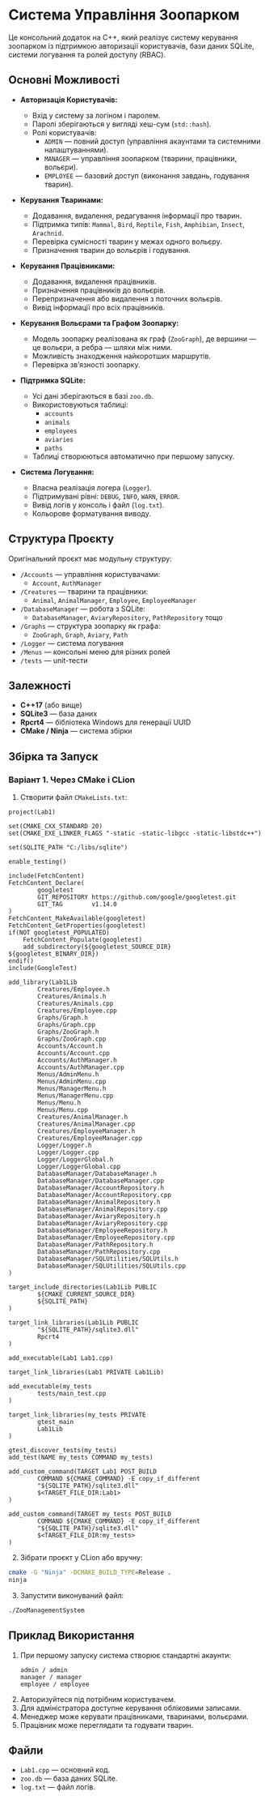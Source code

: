 # Система Управління Зоопарком

Це консольний додаток на C++, який реалізує систему керування зоопарком із підтримкою авторизації користувачів, бази даних SQLite, системи логування та ролей доступу (RBAC).

## Основні Можливості

* **Авторизація Користувачів:**
  * Вхід у систему за логіном і паролем.
  * Паролі зберігаються у вигляді хеш-сум (`std::hash`).
  * Ролі користувачів:
    * `ADMIN` — повний доступ (управління акаунтами та системними налаштуваннями).
    * `MANAGER` — управління зоопарком (тварини, працівники, вольєри).
    * `EMPLOYEE` — базовий доступ (виконання завдань, годування тварин).

* **Керування Тваринами:**
  * Додавання, видалення, редагування інформації про тварин.
  * Підтримка типів: `Mammal`, `Bird`, `Reptile`, `Fish`, `Amphibian`, `Insect`, `Arachnid`.
  * Перевірка сумісності тварин у межах одного вольєру.
  * Призначення тварин до вольєрів і годування.

* **Керування Працівниками:**
  * Додавання, видалення працівників.
  * Призначення працівників до вольєрів.
  * Перепризначення або видалення з поточних вольєрів.
  * Вивід інформації про всіх працівників.

* **Керування Вольєрами та Графом Зоопарку:**
  * Модель зоопарку реалізована як граф (`ZooGraph`), де вершини — це вольєри, а ребра — шляхи між ними.
  * Можливість знаходження найкоротших маршрутів.
  * Перевірка зв’язності зоопарку.

* **Підтримка SQLite:**
  * Усі дані зберігаються в базі `zoo.db`.
  * Використовуються таблиці:
    * `accounts`
    * `animals`
    * `employees`
    * `aviaries`
    * `paths`
  * Таблиці створюються автоматично при першому запуску.

* **Система Логування:**
  * Власна реалізація логера (`Logger`).
  * Підтримувані рівні: `DEBUG`, `INFO`, `WARN`, `ERROR`.
  * Вивід логів у консоль і файл (`log.txt`).
  * Кольорове форматування виводу.

## Структура Проєкту

Оригінальний проєкт має модульну структуру:

* `/Accounts` — управління користувачами:
  * `Account`, `AuthManager`
* `/Creatures` — тварини та працівники:
  * `Animal`, `AnimalManager`, `Employee`, `EmployeeManager`
* `/DatabaseManager` — робота з SQLite:
  * `DatabaseManager`, `AviaryRepository`, `PathRepository` тощо
* `/Graphs` — структура зоопарку як графа:
  * `ZooGraph`, `Graph`, `Aviary`, `Path`
* `/Logger` — система логування
* `/Menus` — консольні меню для різних ролей
* `/tests` — unit-тести

## Залежності

* **C++17** (або вище)
* **SQLite3** — база даних
* **Rpcrt4** — бібліотека Windows для генерації UUID
* **CMake / Ninja** — система збірки

## Збірка та Запуск

### Варіант 1. Через CMake і CLion

1. Створити файл `CMakeLists.txt`:

```cmakecmake_minimum_required(VERSION 3.14)
project(Lab1)

set(CMAKE_CXX_STANDARD 20)
set(CMAKE_EXE_LINKER_FLAGS "-static -static-libgcc -static-libstdc++")

set(SQLITE_PATH "C:/libs/sqlite")

enable_testing()

include(FetchContent)
FetchContent_Declare(
        googletest
        GIT_REPOSITORY https://github.com/google/googletest.git
        GIT_TAG        v1.14.0
)
FetchContent_MakeAvailable(googletest)
FetchContent_GetProperties(googletest)
if(NOT googletest_POPULATED)
    FetchContent_Populate(googletest)
    add_subdirectory(${googletest_SOURCE_DIR} ${googletest_BINARY_DIR})
endif()
include(GoogleTest)

add_library(Lab1Lib
        Creatures/Employee.h
        Creatures/Animals.h
        Creatures/Animals.cpp
        Creatures/Employee.cpp
        Graphs/Graph.h
        Graphs/Graph.cpp
        Graphs/ZooGraph.h
        Graphs/ZooGraph.cpp
        Accounts/Account.h
        Accounts/Account.cpp
        Accounts/AuthManager.h
        Accounts/AuthManager.cpp
        Menus/AdminMenu.h
        Menus/AdminMenu.cpp
        Menus/ManagerMenu.h
        Menus/ManagerMenu.cpp
        Menus/Menu.h
        Menus/Menu.cpp
        Creatures/AnimalManager.h
        Creatures/AnimalManager.cpp
        Creatures/EmployeeManager.h
        Creatures/EmployeeManager.cpp
        Logger/Logger.h
        Logger/Logger.cpp
        Logger/LoggerGlobal.h
        Logger/LoggerGlobal.cpp
        DatabaseManager/DatabaseManager.h
        DatabaseManager/DatabaseManager.cpp
        DatabaseManager/AccountRepository.h
        DatabaseManager/AccountRepository.cpp
        DatabaseManager/AnimalRepository.h
        DatabaseManager/AnimalRepository.cpp
        DatabaseManager/AviaryRepository.h
        DatabaseManager/AviaryRepository.cpp
        DatabaseManager/EmployeeRepository.h
        DatabaseManager/EmployeeRepository.cpp
        DatabaseManager/PathRepository.h
        DatabaseManager/PathRepository.cpp
        DatabaseManager/SQLUtilities/SQLUtils.h
        DatabaseManager/SQLUtilities/SQLUtils.cpp
)

target_include_directories(Lab1Lib PUBLIC
        ${CMAKE_CURRENT_SOURCE_DIR}
        ${SQLITE_PATH}
)

target_link_libraries(Lab1Lib PUBLIC
        "${SQLITE_PATH}/sqlite3.dll"
        Rpcrt4
)

add_executable(Lab1 Lab1.cpp)

target_link_libraries(Lab1 PRIVATE Lab1Lib)

add_executable(my_tests
        tests/main_test.cpp
)

target_link_libraries(my_tests PRIVATE
        gtest_main
        Lab1Lib
)

gtest_discover_tests(my_tests)
add_test(NAME my_tests COMMAND my_tests)

add_custom_command(TARGET Lab1 POST_BUILD
        COMMAND ${CMAKE_COMMAND} -E copy_if_different
        "${SQLITE_PATH}/sqlite3.dll"
        $<TARGET_FILE_DIR:Lab1>
)

add_custom_command(TARGET my_tests POST_BUILD
        COMMAND ${CMAKE_COMMAND} -E copy_if_different
        "${SQLITE_PATH}/sqlite3.dll"
        $<TARGET_FILE_DIR:my_tests>
)

```

2. Зібрати проєкт у CLion або вручну:

```bash
cmake -G "Ninja" -DCMAKE_BUILD_TYPE=Release .
ninja
```

3. Запустити виконуваний файл:

```bash
./ZooManagementSystem
```

## Приклад Використання

1. При першому запуску система створює стандартні акаунти:
   ```
   admin / admin
   manager / manager
   employee / employee
   ```
2. Авторизуйтеся під потрібним користувачем.
3. Для адміністратора доступне керування обліковими записами.
4. Менеджер може керувати працівниками, тваринами, вольєрами.
5. Працівник може переглядати та годувати тварин.

## Файли

* `Lab1.cpp` — основний код.
* `zoo.db` — база даних SQLite.
* `log.txt` — файл логів.
